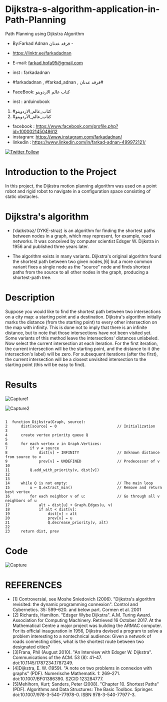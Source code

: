 # Dijkstra-s-algorithm-application-in-Path-Planning
Path Planning using Dijkstra Algorithm
-  By:Farkad Adnan فرقد عدنان -
- https://linktr.ee/farkadadnan

 - E-mail: farkad.hpfa95@gmail.com 
- inst : farkadadnan 
- #farkadadnan , #farkad_adnan , فرقد عدنان# 
- FaceBook: كتاب عالم الاردوينو 
- inst : arduinobook
1. #كتاب_عالم_الاردوينو
2. #كتاب_عالم_الآردوينو 

* facebook : https://www.facebook.com/profile.php?id=100002145048612
* instagram:  https://www.instagram.com/farkadadnan/
* linkedin : https://www.linkedin.com/in/farkad-adnan-499972121/

 <p>
 <a href='https://mobile.twitter.com/farkadadnan'>
        <img alt="Twitter Follow" src="https://img.shields.io/twitter/follow/farkadadnan?label=%40farkadadnan&style=social" alt='Twitter' align="center"/>
    </a>
</p>


# Introduction to the Project
In this project, the Dijkstra motion planning algorithm was used on a point robot and rigid robot to navigate in a configuration space consisting of static obstacles.


# Dijkstra's algorithm
- (ˈdaɪkstrəz/ DYKE-strəz) is an algorithm for finding the shortest paths between nodes in a graph, which may represent, for example, road networks. It was conceived by computer scientist Edsger W. Dijkstra in 1956 and published three years later.

- The algorithm exists in many variants. Dijkstra's original algorithm found the shortest path between two given nodes,[6] but a more common variant fixes a single node as the "source" node and finds shortest paths from the source to all other nodes in the graph, producing a shortest-path tree.

# Description
Suppose you would like to find the shortest path between two intersections on a city map: a starting point and a destination. Dijkstra's algorithm initially marks the distance (from the starting point) to every other intersection on the map with infinity. This is done not to imply that there is an infinite distance, but to note that those intersections have not been visited yet. Some variants of this method leave the intersections' distances unlabeled. Now select the current intersection at each iteration. For the first iteration, the current intersection will be the starting point, and the distance to it (the intersection's label) will be zero. For subsequent iterations (after the first), the current intersection will be a closest unvisited intersection to the starting point (this will be easy to find).



# Results
![Capture1](https://user-images.githubusercontent.com/35774039/200636319-d0ec076f-c9ea-4c4d-a5d3-65606bf2501a.PNG)

![Capture2](https://user-images.githubusercontent.com/35774039/200636366-e325d353-0ecc-4145-a329-5abea8ba4195.PNG)

```

1  function Dijkstra(Graph, source):
2      dist[source] ← 0                           // Initialization
3
4      create vertex priority queue Q
5
6      for each vertex v in Graph.Vertices:
7          if v ≠ source
8              dist[v] ← INFINITY                 // Unknown distance from source to v
9              prev[v] ← UNDEFINED                // Predecessor of v
10
11         Q.add_with_priority(v, dist[v])
12
13
14     while Q is not empty:                      // The main loop
15         u ← Q.extract_min()                    // Remove and return best vertex
16         for each neighbor v of u:              // Go through all v neighbors of u
17             alt ← dist[u] + Graph.Edges(u, v)
18             if alt < dist[v]:
19                 dist[v] ← alt
20                 prev[v] ← u
21                 Q.decrease_priority(v, alt)
22
23     return dist, prev
```

# Code
![Capture](https://user-images.githubusercontent.com/35774039/200636416-02bfb691-550e-40e0-bf3f-74d1f8f52c5d.PNG)



# REFERENCES
- [1] Controversial, see Moshe Sniedovich (2006). "Dijkstra's algorithm revisited: the dynamic programming connexion". Control and Cybernetics. 35: 599–620. and below part. Cormen et al. 2001
- [2] Richards, Hamilton. "Edsger Wybe Dijkstra". A.M. Turing Award. Association for Computing Machinery. Retrieved 16 October 2017. At the Mathematical Centre a major project was building the ARMAC computer. For its official inauguration in 1956, Dijkstra devised a program to solve a problem interesting to a nontechnical audience: Given a network of roads connecting cities, what is the shortest route between two designated cities?
 - [3]Frana, Phil (August 2010). "An Interview with Edsger W. Dijkstra". Communications of the ACM. 53 (8): 41–47. doi:10.1145/1787234.1787249.
 - [4]Dijkstra, E. W. (1959). "A note on two problems in connexion with graphs" (PDF). Numerische Mathematik. 1: 269–271. doi:10.1007/BF01386390. S2CID 123284777.
 - [5]Mehlhorn, Kurt; Sanders, Peter (2008). "Chapter 10. Shortest Paths" (PDF). Algorithms and Data Structures: The Basic Toolbox. Springer. doi:10.1007/978-3-540-77978-0. ISBN 978-3-540-77977-3.
